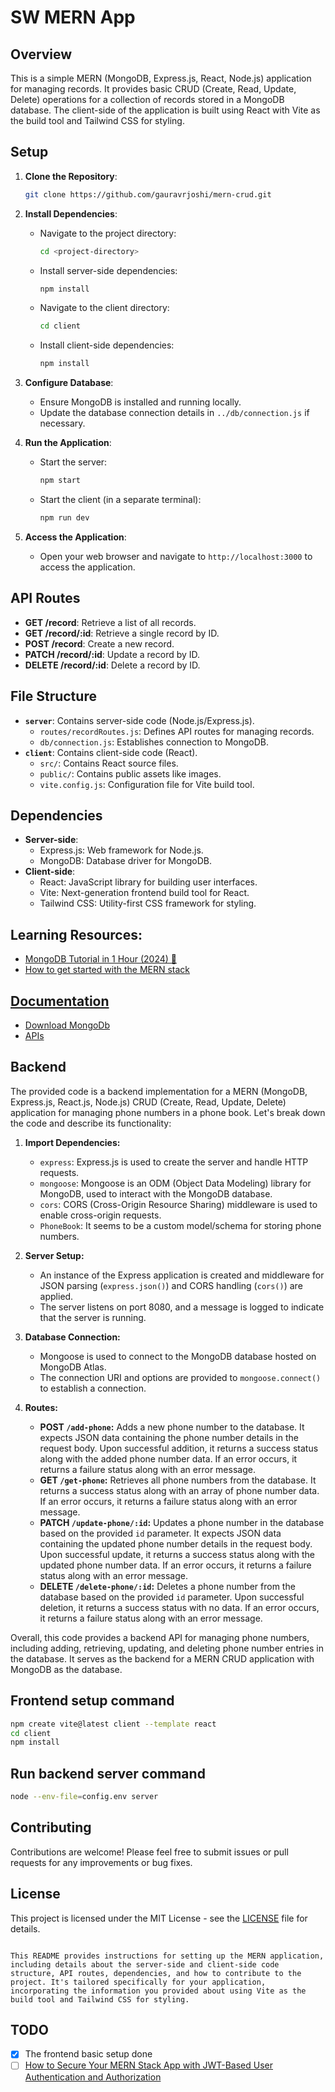 ﻿# SW MERN App

## Overview
This is a simple MERN (MongoDB, Express.js, React, Node.js) application for managing records. It provides basic CRUD (Create, Read, Update, Delete) operations for a collection of records stored in a MongoDB database. The client-side of the application is built using React with Vite as the build tool and Tailwind CSS for styling.

## Setup
1. **Clone the Repository**: 
   ```bash
   git clone https://github.com/gauravrjoshi/mern-crud.git
   ```

2. **Install Dependencies**:
   - Navigate to the project directory:
     ```bash
     cd <project-directory>
     ```
   - Install server-side dependencies:
     ```bash
     npm install
     ```
   - Navigate to the client directory:
     ```bash
     cd client
     ```
   - Install client-side dependencies:
     ```bash
     npm install
     ```

3. **Configure Database**:
   - Ensure MongoDB is installed and running locally.
   - Update the database connection details in `../db/connection.js` if necessary.

4. **Run the Application**:
   - Start the server:
     ```bash
     npm start
     ```
   - Start the client (in a separate terminal):
     ```bash
     npm run dev
     ```

5. **Access the Application**:
   - Open your web browser and navigate to `http://localhost:3000` to access the application.

## API Routes
- **GET /record**: Retrieve a list of all records.
- **GET /record/:id**: Retrieve a single record by ID.
- **POST /record**: Create a new record.
- **PATCH /record/:id**: Update a record by ID.
- **DELETE /record/:id**: Delete a record by ID.

## File Structure
- **`server`**: Contains server-side code (Node.js/Express.js).
  - `routes/recordRoutes.js`: Defines API routes for managing records.
  - `db/connection.js`: Establishes connection to MongoDB.
- **`client`**: Contains client-side code (React).
  - `src/`: Contains React source files.
  - `public/`: Contains public assets like images.
  - `vite.config.js`: Configuration file for Vite build tool.

## Dependencies
- **Server-side**:
  - Express.js: Web framework for Node.js.
  - MongoDB: Database driver for MongoDB.
- **Client-side**:
  - React: JavaScript library for building user interfaces.
  - Vite: Next-generation frontend build tool for React.
  - Tailwind CSS: Utility-first CSS framework for styling.



## Learning Resources:
 - [MongoDB Tutorial in 1 Hour (2024) 🍃](https://www.youtube.com/watch?v=J6mDkcqU_ZE)
 - [How to get started with the MERN stack](https://www.mongodb.com/languages/mern-stack-tutorial)

## [Documentation](https://docs.google.com/document/d/1fOS9ykJq5JkBTggqGvQehEprqKj2l9jeiW8U49dExWA/edit?usp=sharing)

- [Download MongoDb](https://www.mongodb.com/try/download/community)
- [APIs](https://documenter.getpostman.com/view/21176684/2sA35G42mr)

## Backend

The provided code is a backend implementation for a MERN (MongoDB, Express.js, React.js, Node.js) CRUD (Create, Read, Update, Delete) application for managing phone numbers in a phone book. Let's break down the code and describe its functionality:

1. **Import Dependencies:**
   - `express`: Express.js is used to create the server and handle HTTP requests.
   - `mongoose`: Mongoose is an ODM (Object Data Modeling) library for MongoDB, used to interact with the MongoDB database.
   - `cors`: CORS (Cross-Origin Resource Sharing) middleware is used to enable cross-origin requests.
   - `PhoneBook`: It seems to be a custom model/schema for storing phone numbers.

2. **Server Setup:**
   - An instance of the Express application is created and middleware for JSON parsing (`express.json()`) and CORS handling (`cors()`) are applied.
   - The server listens on port 8080, and a message is logged to indicate that the server is running.

3. **Database Connection:**
   - Mongoose is used to connect to the MongoDB database hosted on MongoDB Atlas.
   - The connection URI and options are provided to `mongoose.connect()` to establish a connection.

4. **Routes:**
   - **POST `/add-phone`:** Adds a new phone number to the database. It expects JSON data containing the phone number details in the request body. Upon successful addition, it returns a success status along with the added phone number data. If an error occurs, it returns a failure status along with an error message.
   - **GET `/get-phone`:** Retrieves all phone numbers from the database. It returns a success status along with an array of phone number data. If an error occurs, it returns a failure status along with an error message.
   - **PATCH `/update-phone/:id`:** Updates a phone number in the database based on the provided `id` parameter. It expects JSON data containing the updated phone number details in the request body. Upon successful update, it returns a success status along with the updated phone number data. If an error occurs, it returns a failure status along with an error message.
   - **DELETE `/delete-phone/:id`:** Deletes a phone number from the database based on the provided `id` parameter. Upon successful deletion, it returns a success status with no data. If an error occurs, it returns a failure status along with an error message.

Overall, this code provides a backend API for managing phone numbers, including adding, retrieving, updating, and deleting phone number entries in the database. It serves as the backend for a MERN CRUD application with MongoDB as the database.


## Frontend setup  command
```bash
npm create vite@latest client --template react
cd client
npm install
```
## Run backend server command
```bash
node --env-file=config.env server
```

## Contributing
Contributions are welcome! Please feel free to submit issues or pull requests for any improvements or bug fixes.

## License
This project is licensed under the MIT License - see the [LICENSE](./LICENSE) file for details.
```

This README provides instructions for setting up the MERN application, including details about the server-side and client-side code structure, API routes, dependencies, and how to contribute to the project. It's tailored specifically for your application, incorporating the information you provided about using Vite as the build tool and Tailwind CSS for styling.
```

## TODO

- [x] The frontend basic setup done
- [ ] [How to Secure Your MERN Stack App with JWT-Based User Authentication and Authorization](https://www.freecodecamp.org/news/how-to-secure-your-mern-stack-application/)